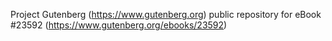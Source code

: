 Project Gutenberg (https://www.gutenberg.org) public repository for eBook #23592 (https://www.gutenberg.org/ebooks/23592)
